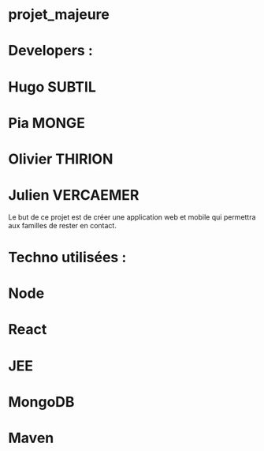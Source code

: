 # projet_majeure

# Developers : 
# Hugo SUBTIL 
# Pia MONGE 
# Olivier THIRION 
# Julien VERCAEMER

Le but de ce projet est de créer une application web et mobile qui permettra aux familles de rester en contact. 

# Techno utilisées : 
# Node 
# React 
# JEE 
# MongoDB 
# Maven 
